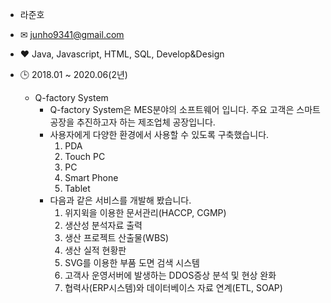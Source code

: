 - 라준호
- ✉ junho9341@gmail.com
- ❤ Java, Javascript, HTML, SQL, Develop&Design

- 🕒 2018.01 ~ 2020.06(2년)
    - Q-factory System
        - Q-factory System은 MES분야의 소프트웨어 입니다. 주요 고객은 스마트 공장을 추진하고자 하는 제조업체 공장입니다.
        - 사용자에게 다양한 환경에서 사용할 수 있도록 구축했습니다.
            1. PDA
            2. Touch PC
            3. PC
            4. Smart Phone
            5. Tablet
        - 다음과 같은 서비스를 개발해 봤습니다.
            1. 위지윅을 이용한 문서관리(HACCP, CGMP)
            2. 생산성 분석자료 출력
            3. 생산 프로젝트 산출물(WBS)
            4. 생산 실적 현황판
            5. SVG를 이용한 부품 도면 검색 시스템
            6. 고객사 운영서버에 발생하는 DDOS증상 분석 및 현상 완화
            7. 협력사(ERP시스템)와 데이터베이스 자료 연계(ETL, SOAP)